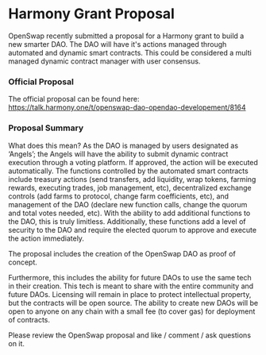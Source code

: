 # Harmony Grant Proposal

OpenSwap recently submitted a proposal for a Harmony grant to build a new smarter DAO. The DAO will have it's actions managed through automated and dynamic smart contracts. This could be considered a multi managed dynamic contract manager with user consensus.

### Official Proposal

The official proposal can be found here: [https://talk.harmony.one/t/openswap-dao-opendao-developement/8164 ](https://talk.harmony.one/t/openswap-dao-opendao-developement/8164)

### Proposal Summary

What does this mean? As the DAO is managed by users designated as ‘Angels’; the Angels will have the ability to submit dynamic contract execution through a voting platform. If approved, the action will be executed automatically. The functions controlled by the automated smart contracts include treasury actions (send transfers, add liquidity, wrap tokens, farming rewards, executing trades, job management, etc), decentralized exchange controls (add farms to protocol, change farm coefficients, etc), and management of the DAO (declare new function calls, change the quorum and total votes needed, etc). With the ability to add additional functions to the DAO, this is truly limitless. Additionally, these functions add a level of security to the DAO and require the elected quorum to approve and execute the action immediately.

The proposal includes the creation of the OpenSwap DAO as proof of concept.&#x20;

Furthermore, this includes the ability for future DAOs to use the same tech in their creation. This tech is meant to share with the entire community and future DAOs. Licensing will remain in place to protect intellectual property, but the contracts will be open source. The ability to create new DAOs will be open to anyone on any chain with a small fee (to cover gas) for deployment of contracts.

Please review the OpenSwap proposal and like / comment / ask questions on it.
